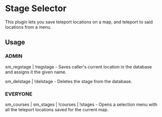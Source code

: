 # Stage Selector

This plugin lets you save teleport locations on a map, and teleport to said locations from a menu.

## Usage

### ADMIN
sm_regstage <name> | !regstage <name> - Saves caller's current location in the database and assigns it the given name.

sm_delstage <name> | !delstage <name> - Deletes the stage from the database.

### EVERYONE
sm_courses | sm_stages | !courses | !stages - Opens a selection menu with all the teleport locations saved for the current map.